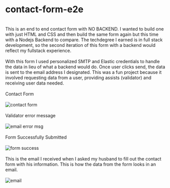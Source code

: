 # contact-form-e2e
\
This is an end to end contact form with NO BACKEND. I wanted to build one with just HTML and CSS and then build the same form again but this time with a Nodejs Backend to compare. 
The techdegree I earned is in full stack development, so the second iteration of this form with a backend would reflect my fullstack experience. 
\
\
With this form I used personalized SMTP and Elastic credentials to handle the data in lieu of what a backend would do. Once user clicks send, the data is sent to the 
email address I designated. This was a fun project because it involved requesting data from a user, providing assists (validator) and receiving user data needed. 
\
\
Contact Form
\
\
![contact form](https://github.com/JCPTrevillian/contact-form-e2e/assets/95890754/ffb3b400-3c3b-4e66-94ee-abe98b325d4f)
\
\
Validator error message 
\
\
![email error msg](https://github.com/JCPTrevillian/contact-form-e2e/assets/95890754/3c9f90b6-44e1-4cef-ad79-d99f5a5e13f4)
\
\
Form Successfully Submitted
\
\
![form success ](https://github.com/JCPTrevillian/contact-form-e2e/assets/95890754/871bddd0-79af-4c67-b79a-a58eba104b29)
\
\
This is the email I received when I asked my husband to fill out the contact form with his information. This is how the data from the form looks in an email. 
\
\
![email](https://github.com/JCPTrevillian/contact-form-e2e/assets/95890754/475291db-0f23-4df5-b900-bf44374ccee7)
